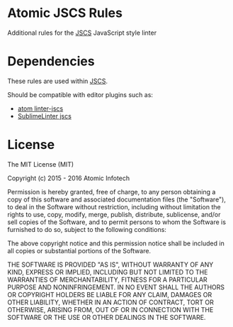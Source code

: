 # Atomic JSCS Rules

Additional rules for the [JSCS](http://jscs.info/) JavaScript style linter


# Dependencies

These rules are used within [JSCS](https://github.com/jscs-dev/node-jscs/).

Should be compatible with editor plugins such as:
* [atom linter-jscs](https://github.com/AtomLinter/linter-jscs)
* [SublimeLinter jscs](https://packagecontrol.io/packages/SublimeLinter-jscs)

# License

The MIT License (MIT)

Copyright (c) 2015 - 2016  Atomic Infotech

Permission is hereby granted, free of charge, to any person obtaining a copy of
this software and associated documentation files (the "Software"), to deal in
the Software without restriction, including without limitation the rights to
use, copy, modify, merge, publish, distribute, sublicense, and/or sell copies of
the Software, and to permit persons to whom the Software is furnished to do so,
subject to the following conditions:

The above copyright notice and this permission notice shall be included in all
copies or substantial portions of the Software.

THE SOFTWARE IS PROVIDED "AS IS", WITHOUT WARRANTY OF ANY KIND, EXPRESS OR
IMPLIED, INCLUDING BUT NOT LIMITED TO THE WARRANTIES OF MERCHANTABILITY, FITNESS
FOR A PARTICULAR PURPOSE AND NONINFRINGEMENT. IN NO EVENT SHALL THE AUTHORS OR
COPYRIGHT HOLDERS BE LIABLE FOR ANY CLAIM, DAMAGES OR OTHER LIABILITY, WHETHER
IN AN ACTION OF CONTRACT, TORT OR OTHERWISE, ARISING FROM, OUT OF OR IN
CONNECTION WITH THE SOFTWARE OR THE USE OR OTHER DEALINGS IN THE SOFTWARE.

